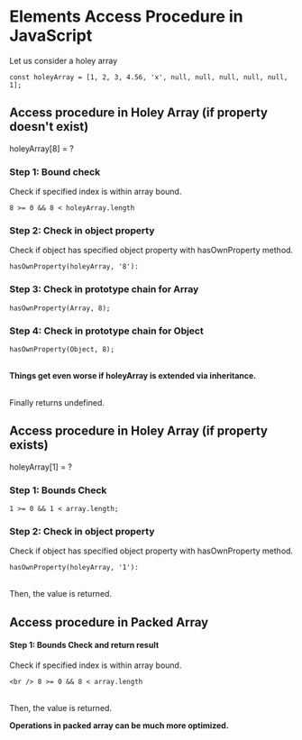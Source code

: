 # Elements Access Procedure in JavaScript
Let us consider a holey array <br />
```
const holeyArray = [1, 2, 3, 4.56, 'x', null, null, null, null, null, 1];
```

## Access procedure in Holey Array (if property doesn't exist)
holeyArray[8] = ?

### Step 1: Bound check
Check if specified index is within array bound.
```
8 >= 0 && 8 < holeyArray.length
```

### Step 2: Check in object property
Check if object has specified object property with hasOwnProperty method.
<br />
```
hasOwnProperty(holeyArray, '8'):
```

### Step 3: Check in prototype chain for Array
```
hasOwnProperty(Array, 8);
```

### Step 4: Check in prototype chain for Object
```
hasOwnProperty(Object, 8);
```
<br />
<b>
Things get even worse if holeyArray is extended via inheritance.
</b>

<br /> Finally returns undefined.

## Access procedure in Holey Array (if property exists)
holeyArray[1] = ? 

### Step 1: Bounds Check 
```
1 >= 0 && 1 < array.length;
```

### Step 2: Check in object property
Check if object has specified object property with hasOwnProperty method.
<br />
```
hasOwnProperty(holeyArray, '1'):
```

<br /> Then, the value is returned.

## Access procedure in Packed Array
#### Step 1: Bounds Check and return result
Check if specified index is within array bound.
```
<br /> 8 >= 0 && 8 < array.length 
```

<br /> Then, the value is returned.
<br />

<b>Operations in packed array can be much more optimized.</b>
